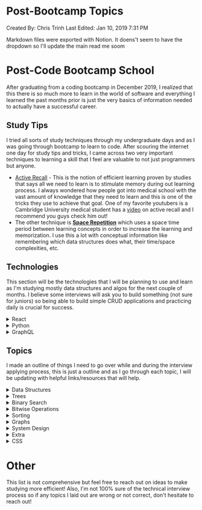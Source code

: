# Post-Bootcamp Topics

Created By: Chris Trinh
Last Edited: Jan 10, 2019 7:31 PM

Markdown files were exported with Notion. It doens't seem to have the dropdown so I'll update the main read me soom

# Post-Code Bootcamp School

After graduating from a coding bootcamp in December 2019, I realized that this there is so much more to learn in the world of software and everything I learned the past months prior is just the very basics of information needed to actually have a successful career.

## Study Tips

I tried all sorts of study techniques through my undergraduate days and as I was going through bootcamp to learn to code. After scouring the internet one day for study tips and tricks, I came across two very important techniques to learning a skill that I feel are valuable to not just programmers but anyone. 

- [Active Recall](https://en.wikipedia.org/wiki/Active_recall) - This is the notion of efficient learning proven by studies that says all we need to learn is to stimulate memory during out learning process. I always wondered how people got into medical school with the vast amount of knowledge that they need to learn and this is one of the tricks they use to achieve that goal. One of my favorite youtubers is a Cambridge University medical student has a [video](https://www.youtube.com/watch?v=ukLnPbIffxE&t=1072s) on active recall and I recommend you guys check him out!
- The other technique is **[Space Repetition](https://en.wikipedia.org/wiki/Spaced_repetition)** which uses a space time period between learning concepts in order to increase the learning and memorization. I use this a lot with conceptual information like remembering which data structures does what, their time/space complexities, etc.

## Technologies

This section will be  the technologies that I will be planning to use and learn as I'm studying mostly data structures and algos for the next couple of months. I believe some interviews will ask you to build something (not sure for juniors) so being able to build simple CRUD applications and practicing daily is crucial for success.

<details>
<summary>React</summary>
    
+ React Hooks

</details>

<details><summary>Python</summary></details>
<details><summary>GraphQL</summary></details>

## Topics

I made an outline of things I need to go over while and during the interview applying process, this is just a outline and as I go through each topic, I will be updating with helpful links/resources that will help.

<details>
<summary>Data Structures</summary>
    
<details>
    <summary> Arrays </summary>
 
</details>
<details>
    <summary> Linked Lists </summary>
    
+ Reverse a linked list (itteratively, recursively)
+ Find the intersection between two linked lists

</details>
<details>
    <summary> Stacks </summary>
    
</details>
<details>
    <summary> Queue </summary>

</details>
<details>
    <summary> Hash </summary>

</details>

</details>

<details>
<summary>Trees</summary>
    
+ Breadth-first Search (DFS) and Depth-first Search (DFS)
+ Binary Search Trees (BST)
+ Heap / Priority Queue / Binary Heap

</details>

<details>
<summary>Binary Search</summary>
</details>

<details>
<summary>Bitwise Operations</summary>

</details>

<details>
<summary>Sorting</summary>

+General Information
+Stability
+Time / Space Complexity
+Merge Sort
+Quick Sort
+Radix Sort
+Bubble Sort
+Insertion Sort
+Selection Sort
</details>

<details>
<summary>Graphs</summary>
</details>

<details>
<summary>System Design</summary>
</details>

<details>
<summary>Extra</summary>
    
+Recursion
+Dynamic Programming
+Object-Oriented Programming
+Design Patterns
+Cache
+Processes and Threads

</details>

<details>
<summary>CSS</summary>
</details>


# Other

This list is not comprehensive but feel free to reach out on ideas to make studying more efficient! Also, I'm not 100% sure of the technical interview process so if any topics I laid out are wrong or not correct, don't hesitate to reach out!

